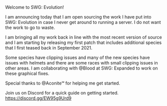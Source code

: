 Welcome to SWG: Evolution!

I am announcing today that I am open sourcing the work I have put into SWG: Evolution in case I never get around to running a server. I do not want the work to go to waste.

I am bringing all my work back in line with the most recent version of source and I am starting by releasing my first patch that includes additional species that I first teased back in September 2021.

Some species have clipping issues and many of the new species have issues with helmets and there are some races with small clipping issues in other areas. I am collaborating with @Blood  at SWG: Expanded to work on these graphical fixes.

Special thanks to @Aconite℠ for helping me get started.

Join us on Discord for a quick guide on getting started. https://discord.gg/EW95g9Urd9
